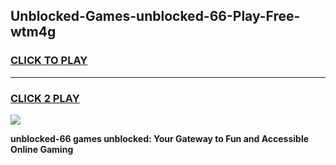 
## Unblocked-Games-unblocked-66-Play-Free-wtm4g
<h3>
<a href="https://premium76.site?title=unblocked-66&ref=10A">CLICK TO PLAY</a></h3>
<hr>

<h3>
<a href="https://premium76.site?title=unblocked-66&ref=10A">CLICK 2 PLAY</a>
  
</h3>

<a href="https://premium76.site?title=unblocked-66&ref=10A"><img src="https://clearcache.store/games.png"></a>


**unblocked-66 games unblocked: Your Gateway to Fun and Accessible Online Gaming**
